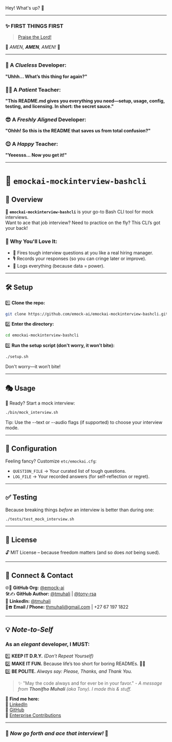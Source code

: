 Hey! What's up? 🚀

---

### ✨ **FIRST THINGS FIRST**  
> [Praise the Lord!](https://www.youtube.com/watch?v=w-_uZP-EYkc)  

🙌 *AMEN, **AMEN**, AMEN!* 🙌  

---

### 🤔 A *Clueless* Developer:  
**"Uhhh... What’s this thing for again?"**  

### 🧑‍🏫 A *Patient* Teacher:  
**"This README.md gives you everything you need—setup, usage, config, testing, and licensing. In short: the secret sauce."**  

### 😎 A *Freshly Aligned* Developer:  
**"Ohhh! So this is the README that saves us from total confusion?"**  

### 😊 A *Happy* Teacher:  
**"Yeeesss... Now you get it!"**  

---

# 🧠 `emockai-mockinterview-bashcli`  

## 🎤 Overview  

🚀 **`emockai-mockinterview-bashcli`** is your go-to Bash CLI tool for mock interviews.  
Want to ace that job interview? Need to practice on the fly? This CLI’s got your back!  

### 🎯 Why You'll Love It:  
- 🤖 Fires tough interview questions at you like a real hiring manager.  
- 🎙️ Records your responses (so you can cringe later or improve).  
- 📝 Logs everything (because data = power).  

---

## 🛠️ **Setup**  

1️⃣ **Clone the repo:**  

   ```bash
   git clone https://github.com/emock-ai/emockai-mockinterview-bashcli.git
   ```

2️⃣ **Enter the directory:**  

   ```bash
   cd emockai-mockinterview-bashcli
   ```

3️⃣ **Run the setup script (don't worry, it won’t bite):**  

   ```bash
   ./setup.sh
   ```
Don't worry—it won’t bite!

---

## 🎭 **Usage**  

🚀 Ready? Start a mock interview:  

```bash
./bin/mock_interview.sh
```
Tip: Use the --text or --audio flags (if supported) to choose your interview mode.

---

## 🔧 **Configuration**  

Feeling fancy? Customize `etc/emockai.cfg`:  

- `QUESTION_FILE` → Your curated list of tough questions.  
- `LOG_FILE` → Your recorded answers (for self-reflection or regret).  

---

## ✅ **Testing**  

Because breaking things *before* an interview is better than during one:  

```bash
./tests/test_mock_interview.sh
```

---

## 📜 **License**  

🔓 MIT License – because freedom matters (and so does *not* being sued).  

---

## 🔗 **Connect & Contact**  

🌐👔 **GitHub Org:** [@emock-ai](https://github.com/emock-ai)  
🛠✍️ **GitHub Author:** [@tmuhali](https://github.com/tmuhali) | [@tony-rsa](https://github.com/tony-rsa)  
💼 **LinkedIn:** [@tmuhali](https://www.linkedin.com/in/tmuhali/)  
📧☎️ **Email / Phone:** [thmuhali@gmail.com](mailto:thmuhali@gmail.com) | +27 67 197 1822  

---

## 💡 *Note-to-Self*  

### As an *elegant* developer, I MUST:  
1️⃣ **KEEP IT D.R.Y.** *(Don’t Repeat Yourself)*  
2️⃣ **MAKE IT FUN.** Because life’s too short for boring READMEs. 🚀😆  
3️⃣ **BE POLITE.** *Always say: Please, Thanks, and Thank You.*  

> ✨ "May the code always and for ever be in your favor." - *A message from **Thonifho Muhali** (aka Tony). I made this & stuff.*

📎 **Find me here:**  
🔹 [LinkedIn](https://www.linkedin.com/in/tmuhali/)  
🔹 [GitHub](https://github.com/tony-rsa)  
🔹 [Enterprise Contributions](https://github.com/tmuhali)  

---

### 🎉 *Now go forth and ace that interview!* 🚀
